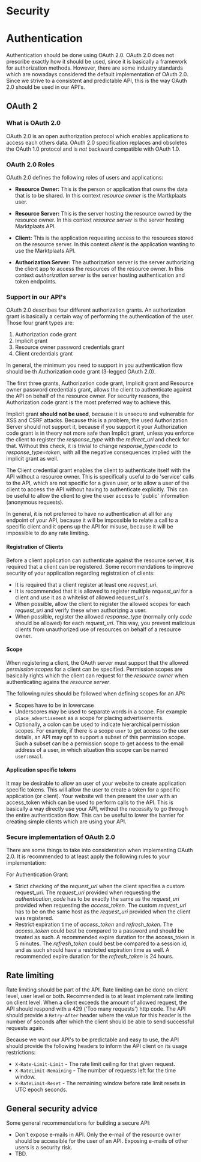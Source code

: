 Security
========

# Authentication


Authentication should be done using OAuth 2.0. OAuth 2.0 does not prescribe exactly how it should be used, since it is basically a framework for authorization methods. However, there are some industry standards which are nowadays considered the default implementation of OAuth 2.0. Since we strive to a consistent and predictable API, this is the way OAuth 2.0 should be used in our API's.

## OAuth 2


### What is OAuth 2.0


OAuth 2.0 is an open authorization protocol which enables applications to
access each others data. OAuth 2.0 specification replaces and obsoletes the
OAuth 1.0 protocol and is *not* backward compatible with OAuth 1.0.

### OAuth 2.0 Roles

OAuth 2.0 defines the following roles of users and applications:

* **Resource Owner:** This is the person or application that owns the data
  that is to be shared. In this context *resource owner*
  is the Martkplaats user.

* **Resource Server:** This is the server hosting the resource owned by the
  resource owner. In this context *resource server* is the server hosting
  Marktplaats API.

* **Client:** This is the application requesting access to the resources stored
  on the resource server. In this context *client* is the application wanting
  to use the Marktplaats API.

* **Authorization Server:** The authorization server is the server
  authorizing the client app to access the resources of the resource owner.
  In this context *authorization server* is the server hosting authentication
  and token endpoints.

### Support in our API's

OAuth 2.0 describes four different authorization grants. An authorization grant is basically a certain way of performing the authentication of the user. Those four grant types are:

1. Authorization code grant
2. Implicit grant
3. Resource owner password credentials grant
4. Client credentials grant

In general, the minimum you need to support in you authentication flow should be th Authorization code grant (3-legged OAuth 2.0).

The first three grants, Authorization code grant, Implicit grant and Resource owner password credentials grant, allows the client to authenticate against the API on behalf of the resource owner. For security reasons, the Authorization code grant is the most preferred way to achieve this.

Implicit grant **should not be used**, because it is unsecure and vulnerable for XSS and CSRF attacks. Because this is a problem, the used Authorization Server should not support it, because if you support it your Authorization code grant is in theory not more safe than Implicit grant, unless you enforce the client to register the *response_type* with the *redirect_uri* and check for that. Without this check, it is trivial to change *response_type=code* to *response_type=token*, with all the negative consequences implied with the implicit grant as well.

The Client credential grant enables the client to authenticate itself with the API without a resource owner. This is specifically useful to do 'service' calls to the API, which are not specific for a given user, or to allow a user of the client to access the API without having to authenticate explicitly. This can be useful to allow the client to give the user access to 'public' information (anonymous requests).

In general, it is not preferred to have no authentication at all for any endpoint of your API, because it will be impossible to relate a call to a specific client and it opens up the API for misuse, because it will be impossible to do any rate limiting.

#### Registration of Clients

Before a client application can authenticate against the resource server, it is required that a client can be registered. Some recommendations to improve security of your application regarding registration of clients:

* It is required that a client register at least one *request_uri*.
* It is recommended that it is allowed to register multiple *request_uri* for a client and use it as a whitelist of allowed request_uri's.
* When possible, allow the client to register the allowed scopes for each *request_uri* and verify these when authorizing a user.
* When possible, register the allowed *response_type* (normally only *code* should be allowed) for each *request_uri*. This way, you prevent malicious clients from unauthorized use of resources on behalf of a resource owner.

#### Scope

When registering a client, the OAuth server must support that the allowed *permission scopes* for a client can be specified. Permission scopes are basically rights which the client can request for the *resource owner* when authenticating agains the *resource server*.

The following rules should be followed when defining scopes for an API:

* Scopes have to be in lowercase
* Underscores may be used to separate words in a scope. For example ``place_advertisement`` as a scope for placing advertisements.
* Optionally, a colon can be used to indicate hierarchical permission scopes. For example, if there is a scope ``user`` to get access to the user details, an API may opt to support a subset of this permission scope. Such a subset can be a permission scope to get access to the email address of a user, in which situation this scope can be named ``user:email``. 

#### Application specific tokens

It may be desirable to allow an user of your website to create application specific tokens. This will allow the user to create a token for a specific application (or client). Your website will then present the user with an access_token which can be used to perform calls to the API. This is basically a way directly use your API, without the necessity to go through the entire authentication flow. This can be useful to lower the barrier for creating simple clients which are using your API.

### Secure implementation of OAuth 2.0

There are some things to take into consideration when implementing OAuth 2.0. It is recommended to at least apply the following rules to your implementation:

For Authentication Grant:

* Strict checking of the *request_uri* when the client specifies a custom request_uri. The *request_uri* provided when requesting the *authentication_code* has to be exactly the same as the *request_uri* provided when requesting the *access_token*. The custom *request_uri* has to be on the same host as the *request_uri* provided when the client was registered.
* Restrict expiration time of *access_token* and *refresh_token*. The *access_token* could best be compared to a password and should be treated as such. A recommended expire duration for the access_token is 5 minutes. The *refresh_token* could best be compared to a session id, and as such should have a restricted expiration time as well. A recommended expire duration for the *refresh_token* is 24 hours.

## Rate limiting

Rate limiting should be part of the API. Rate limiting can be done on client level, user level or both. Recommended is to at least implement rate limiting on client level. When a client exceeds the amount of allowed request, the API should respond with a 429 ('Too many requests') http code. The API should provide a ``Retry-After`` header where the value for this header is the number of seconds after which the client should be able to send successful requests again.

Because we want our API's to be predictable and easy to use, the API should provide the following headers to inform the API client on its usage restrictions:

* ``X-Rate-Limit-Limit`` - The rate limit ceiling for that given request.
* ``X-RateLimit-Remaining`` - The number of requests left for the time window.
* ``X-RateLimit-Reset`` - The remaining window before rate limit resets in UTC epoch seconds.


## General security advice

Some general recommendations for building a secure API:

* Don't expose e-mails in API. Only the e-mail of the resource owner should be accessible for the user of an API. Exposing e-mails of other users is a security risk.
* TBD.

